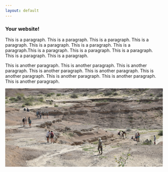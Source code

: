 ```yaml
---
layout: default
---
```


### Your website!

This is a paragraph. This is a paragraph. This is a paragraph. This is a paragraph. This is a paragraph. This is a paragraph. This is a paragraph.This is a paragraph. This is a paragraph. This is a paragraph. This is a paragraph. This is a paragraph.

This is another paragraph. This is another paragraph. This is another paragraph. This is another paragraph. This is another paragraph. This is another paragraph. This is another paragraph. This is another paragraph. This is another paragraph.

<img class="responsive-img materialboxed" src="images/fieldwork.jpg">